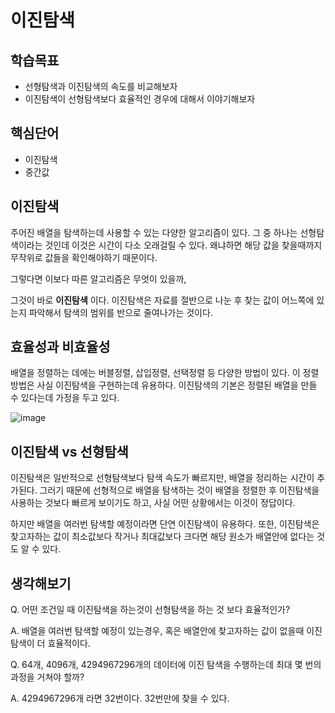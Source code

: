 # 이진탐색

## 학습목표
- 선형탐색과 이진탐색의 속도를 비교해보자
- 이진탐색이 선형탐색보다 효율적인 경우에 대해서 이야기해보자

## 핵심단어
- 이진탐색
- 중간값

## 이진탐색
주어진 배열을 탐색하는데 사용할 수 있는 다양한 알고리즘이 있다. 그 중 하나는 선형탐색이라는 것인데 이것은 시간이 다소 오래걸릴 수 있다. 왜냐하면 해당 값을 찾을때까지 무작위로 값들을 확인해야하기 때문이다.

그렇다면 이보다 따른 알고리즘은 무엇이 있을까,

그것이 바로 **이진탐색** 이다. 이진탐색은 자료를 절반으로 나눈 후 찾는 값이 어느쪽에 있는지 파악해서 탐색의 범위를 반으로 줄여나가는 것이다.

## 효율성과 비효율성
배열을 정렬하는 데에는 버블정렬, 삽입정렬, 선택정렬 등 다양한 방법이 있다. 이 정렬 방법은 사실 이진탐색을 구현하는데 유용하다. 이진탐색의 기본은 정렬된 배열을 만들 수 있다는데 가정을 두고 있다. 

![image](https://user-images.githubusercontent.com/67787525/191701927-95152121-a50c-43bd-a462-95285317c4be.png)

## 이진탐색 vs 선형탐색
이진탐색은 일반적으로 선형탐색보다 탐색 속도가 빠르지만, 배열을 정리하는 시간이 추가된다. 그러기 때문에 선형적으로 배열을 탐색하는 것이 배열을 정렬한 후 이진탐색을 사용하는 것보다 빠르게 보이기도 하고, 사실 어떤 상황에서는 이것이 정답이다.

하지만 배열을 여러번 탐색할 예정이라면 단연 이진탐색이 유용하다. 또한, 이진탐색은 찾고자하는 값이 최소값보다 작거나 최대값보다 크다면 해당 원소가 배열안에 없다는 것도 알 수 있다.

## 생각해보기
Q. 어떤 조건일 때 이진탐색을 하는것이 선형탐색을 하는 것 보다 효율적인가?

A. 배열을 여러번 탐색할 예정이 있는경우, 혹은 배열안에 찾고자하는 값이 없을때 이진탐색이 더 효율적이다.

Q. 64개, 4096개, 4294967296개의 데이터에 이진 탐색을 수행하는데 최대 몇 번의 과정을 거쳐야 할까?

A. 4294967296개 라면 32번이다. 32번만에 찾을 수 있다.
